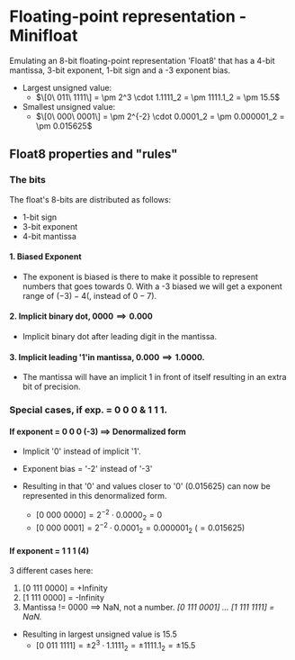 # Floating-point representation - Minifloat

Emulating an 8-bit floating-point representation 'Float8' that has a 4-bit mantissa, 3-bit exponent, 1-bit sign and a -3 exponent bias.

- Largest unsigned value: 
  - $\[0\ 011\ 1111\] = \pm 2^3 \cdot 1.1111_2 = \pm 1111.1_2 = \pm 15.5$
- Smallest unsigned value:
  - $\[0\ 000\ 0001\] = \pm 2^{-2} \cdot 0.0001_2 = \pm 0.000001_2 = \pm 0.015625$

## Float8 properties and "rules"

### The bits

The float's 8-bits are distributed as follows:
  - 1-bit sign
  - 3-bit exponent
  - 4-bit mantissa

#### 1.  Biased Exponent
  - The exponent is biased is there to make it possible to represent numbers that goes towards 0. With a -3 biased we will get a exponent range of $(-3) - 4$(, instead of $0 - 7$). 

#### 2. Implicit binary dot, $0 0 0 0 \implies 0 . 0 0 0$ 
  - Implicit binary dot after leading digit in the mantissa. 
  
#### 3. Implicit leading '1'in mantissa, $0 . 0 0 0 \implies 1 . 0 0 0 0$. 
  - The mantissa will have an implicit 1 in front of itself resulting in an extra bit of precision.
  
### Special cases, if exp. = 0 0 0 & 1 1 1.

#### If exponent = 0 0 0 (-3) $\implies$ Denormalized form
  - Implicit '0' instead of implicit '1'.
  - Exponent bias = '-2' instead of '-3'

- Resulting in that '0' and values closer to '0' (0.015625) can now be represented in this denormalized form.
  - $[0\ 000\ 0000] = 2^{-2} \cdot 0.0000_2 = 0$
  - $[0\ 000\ 0001] = 2^{-2} \cdot 0.0001_2 = 0.000001_2\ (= 0.015625)$

#### If exponent = 1 1 1 (4)
3 different cases here:

1. \[0 111 0000\] = +Infinity
2. \[1 111 0000\] = -Infinity
3. Mantissa != 0000 $\implies$ NaN, not a number. *\[0 111 0001\] ... \[1 111 1111\] = NaN.*

- Resulting in largest unsigned value is 15.5
  - $[0\ 011\ 1111] = \pm 2^3 \cdot 1.1111_2 = \pm 1111.1_2 = \pm 15.5$
